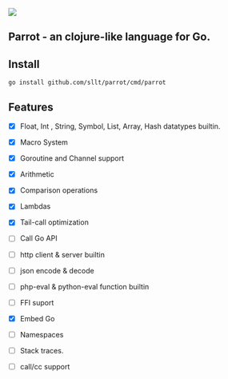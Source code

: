 
![](https://parrot.moe/assets/logo.png)

## Parrot - an clojure-like language for Go.

## Install

```
go install github.com/sllt/parrot/cmd/parrot
```


## Features

* [X] Float, Int , String, Symbol, List, Array, Hash datatypes builtin.
* [X] Macro System
* [X] Goroutine and Channel support
* [X] Arithmetic
* [X] Comparison operations
* [X] Lambdas
* [X] Tail-call optimization
* [ ] Call Go API
* [ ] http client & server builtin
* [ ] json encode & decode
* [ ] php-eval & python-eval function builtin
* [ ] FFI suport
* [X] Embed Go
* [ ] Namespaces
* [ ] Stack traces.
* [ ] call/cc support

